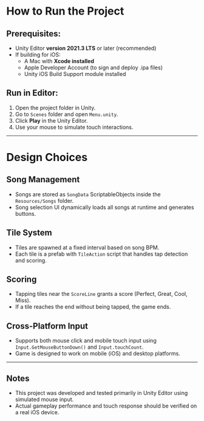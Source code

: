 # How to Run the Project

## Prerequisites:
- Unity Editor **version 2021.3 LTS** or later (recommended)
- If building for iOS:
  - A Mac with **Xcode installed**
  - Apple Developer Account (to sign and deploy .ipa files)
  - Unity iOS Build Support module installed

## Run in Editor:
1. Open the project folder in Unity.
2. Go to `Scenes` folder and open `Menu.unity`.
3. Click **Play** in the Unity Editor.
4. Use your mouse to simulate touch interactions.

---
# Design Choices

## Song Management
- Songs are stored as `SongData` ScriptableObjects inside the `Resources/Songs` folder.
- Song selection UI dynamically loads all songs at runtime and generates buttons.

## Tile System
- Tiles are spawned at a fixed interval based on song BPM.
- Each tile is a prefab with `TileAction` script that handles tap detection and scoring.

## Scoring
- Tapping tiles near the `ScoreLine` grants a score (Perfect, Great, Cool, Miss).
- If a tile reaches the end without being tapped, the game ends.

## Cross-Platform Input
- Supports both mouse click and mobile touch input using `Input.GetMouseButtonDown()` and `Input.touchCount`.
- Game is designed to work on mobile (iOS) and desktop platforms.

---

## Notes
- This project was developed and tested primarily in Unity Editor using simulated mouse input.
- Actual gameplay performance and touch response should be verified on a real iOS device.
